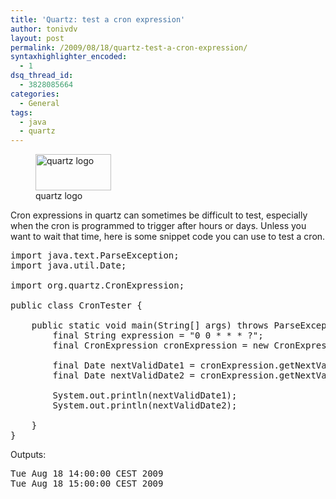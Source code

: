```yaml
---
title: 'Quartz: test a cron expression'
author: tonivdv
layout: post
permalink: /2009/08/18/quartz-test-a-cron-expression/
syntaxhighlighter_encoded:
  - 1
dsq_thread_id:
  - 3828085664
categories:
  - General
tags:
  - java
  - quartz
---
```

<figure style="width: 121px;" class="wp-caption alignright"><img alt="quartz logo" src="http://www.opensymphony.com/quartz/images/quartzEJS.jpg" title="quartz logo" width="121" height="58" /><figcaption class="wp-caption-text">quartz logo</figcaption></figure>Cron expressions in quartz can sometimes be difficult to test, especially when the cron is programmed to trigger after hours or days. Unless you want to wait that time, here is some snippet code you can use to test a cron.

<pre class="brush: java; title: ; notranslate" title="">import java.text.ParseException;
import java.util.Date;

import org.quartz.CronExpression;

public class CronTester {

	public static void main(String[] args) throws ParseException {
		final String expression = "0 0 * * * ?";
        final CronExpression cronExpression = new CronExpression(expression);

        final Date nextValidDate1 = cronExpression.getNextValidTimeAfter(new Date());
        final Date nextValidDate2 = cronExpression.getNextValidTimeAfter(nextValidDate1);

        System.out.println(nextValidDate1);
        System.out.println(nextValidDate2);

	}
}</pre>

Outputs:

<pre class="brush: plain; title: ; notranslate" title="">Tue Aug 18 14:00:00 CEST 2009
Tue Aug 18 15:00:00 CEST 2009</pre>